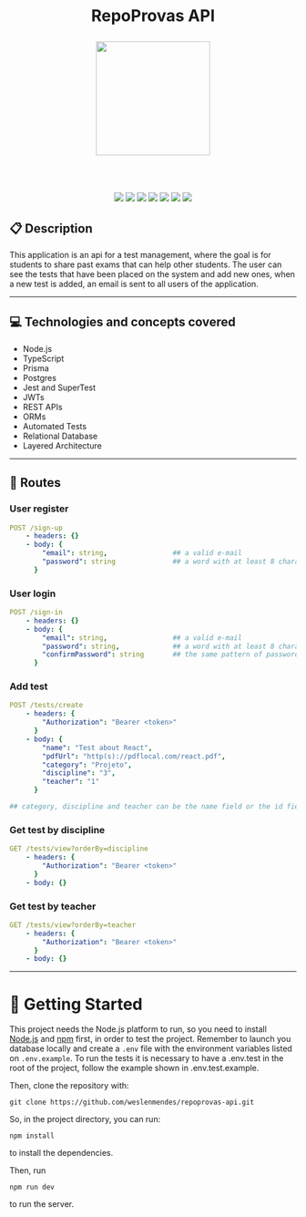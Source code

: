 # <p align = "center">RepoProvas API</p>

<p align = "center">
   <img src="https://i.ibb.co/yhdTdPM/exam.png" alt="" width="200" />
</p>
<br/><br/><br/>
<div align="center">
  <img src="https://img.shields.io/badge/Node.js-43853D?style=for-the-badge&logo=node.js&logoColor=white" />
  <img src="https://img.shields.io/badge/TypeScript-007ACC?style=for-the-badge&logo=typescript&logoColor=white">
  <img src="https://img.shields.io/badge/Express.js-404D59?style=for-the-badge">
  <img src="https://img.shields.io/badge/Prisma-3982CE?style=for-the-badge&logo=Prisma&logoColor=white" />
  <img src="https://img.shields.io/badge/PostgreSQL-316192?style=for-the-badge&logo=postgresql&logoColor=white" />
  <img src="https://img.shields.io/badge/Git-E34F26?style=for-the-badge&logo=git&logoColor=white" />
  <img src="https://img.shields.io/badge/Heroku-430098?style=for-the-badge&logo=heroku&logoColor=white" />
</div>

## 📋 Description

This application is an api for a test management, where the goal is for students to share past exams that can help other students. The user can see the tests that have been placed on the system and add new ones, when a new test is added, an email is sent to all users of the application.

---

## 💻 Technologies and concepts covered

- Node.js
- TypeScript
- Prisma
- Postgres
- Jest and SuperTest
- JWTs
- REST APIs
- ORMs
- Automated Tests
- Relational Database
- Layered Architecture

---

## 🚀 Routes

### User register

```yml
POST /sign-up
    - headers: {}
    - body: {
        "email": string,                ## a valid e-mail
        "password": string              ## a word with at least 8 characters between letters and numbers
      }
```

### User login

```yml
POST /sign-in
    - headers: {}
    - body: {
        "email": string,                ## a valid e-mail
        "password": string,             ## a word with at least 8 characters between letters and numbers
        "confirmPassword": string       ## the same pattern of password
      }
```

### Add test

```yml
POST /tests/create
    - headers: {
        "Authorization": "Bearer <token>"
      }
    - body: {
        "name": "Test about React",
        "pdfUrl": "http(s)://pdflocal.com/react.pdf",
        "category": "Projeto",
        "discipline": "3",
        "teacher": "1"
      }

## category, discipline and teacher can be the name field or the id field, as long as it is a string
```

### Get test by discipline

```yml
GET /tests/view?orderBy=discipline
    - headers: {
        "Authorization": "Bearer <token>"
      }
    - body: {}
```

### Get test by teacher

```yml
GET /tests/view?orderBy=teacher
    - headers: {
        "Authorization": "Bearer <token>"
      }
    - body: {}
```

---

# 🏁 Getting Started

This project needs the Node.js platform to run, so you need to install [Node.js](https://nodejs.org/en/download/) and [npm](https://www.npmjs.com/) first, in order to test the project. Remember to launch you database locally and create a `.env` file with the environment variables listed on `.env.example`. To run the tests it is necessary to have a .env.test in the root of the project, follow the example shown in .env.test.example.

Then, clone the repository with:

```
git clone https://github.com/weslenmendes/repoprovas-api.git
```

So, in the project directory, you can run:

```
npm install
```

to install the dependencies.

Then, run

```
npm run dev
```

to run the server.
